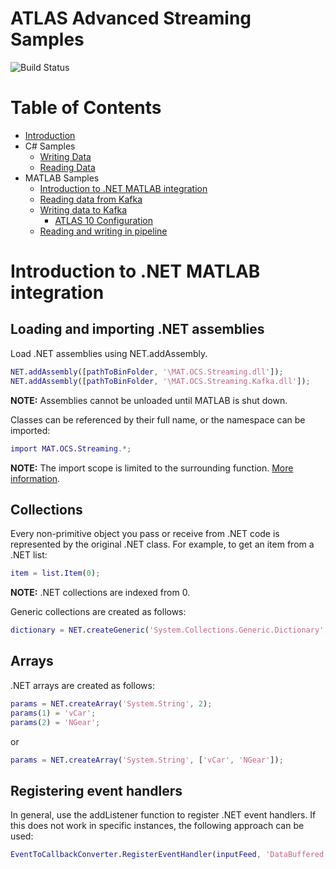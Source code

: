 # ATLAS Advanced Streaming Samples

![Build Status](https://mat-ocs.visualstudio.com/Telemetry%20Analytics%20Platform/_apis/build/status/MAT.OCS.Streaming/Streaming%20Samples?branchName=develop)

Table of Contents
=================
<!--ts-->
* [Introduction](/README.md)
* C# Samples
    * [Writing Data](/docs/CSharp/WritingData.md)
    * [Reading Data](/docs/CSharp/ReadingData.md)
* MATLAB Samples
    * [Introduction to .NET MATLAB integration](/docs/Matlab/IntroToNetMatlabIntegration.md)
    * [Reading data from Kafka](/docs/Matlab/ReadingDataFromKafka.md)
    * [Writing data to Kafka](/docs/Matlab/WritingDataToKafka.md)
        * [ATLAS 10 Configuration](/docs/Matlab/Atlas10Configuration.md)
    * [Reading and writing in pipeline](/docs/Matlab/ReadingAndWritingInPipeline.md)
<!--te-->

# Introduction to .NET MATLAB integration

## Loading and importing .NET assemblies

Load .NET assemblies using NET.addAssembly. 

```matlab
NET.addAssembly([pathToBinFolder, '\MAT.OCS.Streaming.dll']);
NET.addAssembly([pathToBinFolder, '\MAT.OCS.Streaming.Kafka.dll']);
```

**NOTE:** Assemblies cannot be unloaded until MATLAB is shut down.

Classes can be referenced by their full name, or the namespace can be imported: 

```matlab
import MAT.OCS.Streaming.*;
```

**NOTE:** The import scope is limited to the surrounding function. [More information](https://uk.mathworks.com/help/matlab/matlab_external/use-import-in-matlab-functions.html).
 

## Collections
Every non-primitive object you pass or receive from .NET code is represented by the original .NET class. For example, to get an item from a .NET list: 

```matlab
item = list.Item(0);
```
**NOTE:** .NET collections are indexed from 0. 
 

Generic collections are created as follows:

```matlab
dictionary = NET.createGeneric('System.Collections.Generic.Dictionary',{'System.String', 'System.Double'});
```

## Arrays
.NET arrays are created as follows: 

```matlab
params = NET.createArray('System.String', 2);
params(1) = 'vCar';
params(2) = 'NGear';
```
or
```matlab
params = NET.createArray('System.String', ['vCar', 'NGear']);
```

## Registering event handlers
In general, use the addListener function to register .NET event handlers. If this does not work in specific instances, the following approach can be used: 

```matlab
EventToCallbackConverter.RegisterEventHandler(inputFeed, 'DataBuffered', @self.dataBuffered);
```